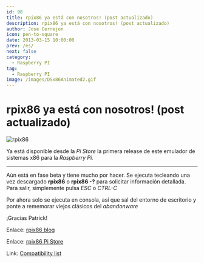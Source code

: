 ```yaml
---
id: 98
title: rpix86 ya está con nosotros! (post actualizado)
description: rpix86 ya está con nosotros! (post actualizado)
author: Jose Cerrejon
icon: pen-to-square
date: 2013-03-15 10:00:00
prev: /es/
next: false
category:
  - Raspberry PI
tag:
  - Raspberry PI
image: /images/DSx86Animated2.gif
---
```


# rpix86 ya está con nosotros! (post actualizado)

![rpix86](/images/DSx86Animated2.gif)

Ya está disponible desde la *Pi Store* la primera release de este emulador de sistemas x86 para la *Raspberry Pi.* 

- - -
Aún está en fase beta y tiene mucho por hacer. Se ejecuta tecleando una vez descargado **rpix86** o **rpix86 -?** para solicitar información detallada. Para salir, simplemente pulsa *ESC* o *CTRL-C*

Por ahora solo se ejecuta en consola, así que sal del entorno de escritorio y ponte a rememorar viejos clásicos del *abandonware*

¡Gracias Patrick!

Enlace: [rpix86 blog](http://rpix86.patrickaalto.com/rblog.html)

Enlace: [rpix86 Pi Store](http://store.raspberrypi.com/projects/rpix86)

Link: [Compatibility list](http://dsx86compatibility.pbworks.com/w/page/26738915/Compatibility%20List)